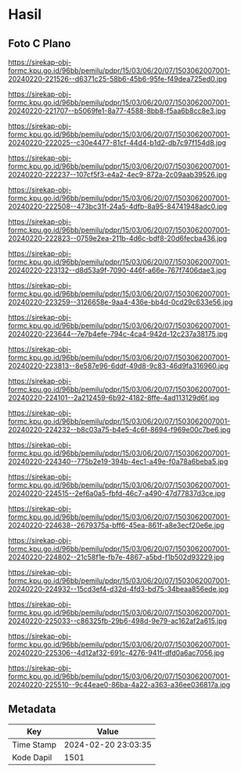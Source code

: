 # Hasil

## Foto C Plano

https://sirekap-obj-formc.kpu.go.id/96bb/pemilu/pdpr/15/03/06/20/07/1503062007001-20240220-221526--d6371c25-58b6-45b6-95fe-f49dea725ed0.jpg

https://sirekap-obj-formc.kpu.go.id/96bb/pemilu/pdpr/15/03/06/20/07/1503062007001-20240220-221707--b5069fe1-8a77-4588-8bb8-f5aa6b8cc8e3.jpg

https://sirekap-obj-formc.kpu.go.id/96bb/pemilu/pdpr/15/03/06/20/07/1503062007001-20240220-222025--c30e4477-81cf-44d4-b1d2-db7c97f154d8.jpg

https://sirekap-obj-formc.kpu.go.id/96bb/pemilu/pdpr/15/03/06/20/07/1503062007001-20240220-222237--107cf5f3-e4a2-4ec9-872a-2c09aab39526.jpg

https://sirekap-obj-formc.kpu.go.id/96bb/pemilu/pdpr/15/03/06/20/07/1503062007001-20240220-222508--473bc31f-24a5-4dfb-8a95-84741948adc0.jpg

https://sirekap-obj-formc.kpu.go.id/96bb/pemilu/pdpr/15/03/06/20/07/1503062007001-20240220-222823--0759e2ea-211b-4d6c-bdf8-20d6fecba436.jpg

https://sirekap-obj-formc.kpu.go.id/96bb/pemilu/pdpr/15/03/06/20/07/1503062007001-20240220-223132--d8d53a9f-7090-446f-a66e-767f7406dae3.jpg

https://sirekap-obj-formc.kpu.go.id/96bb/pemilu/pdpr/15/03/06/20/07/1503062007001-20240220-223259--3126658e-9aa4-436e-bb4d-0cd29c633e56.jpg

https://sirekap-obj-formc.kpu.go.id/96bb/pemilu/pdpr/15/03/06/20/07/1503062007001-20240220-223644--7e7b4efe-794c-4ca4-942d-12c237a38175.jpg

https://sirekap-obj-formc.kpu.go.id/96bb/pemilu/pdpr/15/03/06/20/07/1503062007001-20240220-223813--8e587e96-6ddf-49d8-9c83-46d9fa316960.jpg

https://sirekap-obj-formc.kpu.go.id/96bb/pemilu/pdpr/15/03/06/20/07/1503062007001-20240220-224101--2a212459-6b92-4182-8ffe-4ad113129d6f.jpg

https://sirekap-obj-formc.kpu.go.id/96bb/pemilu/pdpr/15/03/06/20/07/1503062007001-20240220-224232--b8c03a75-b4e5-4c6f-8694-f969e00c7be6.jpg

https://sirekap-obj-formc.kpu.go.id/96bb/pemilu/pdpr/15/03/06/20/07/1503062007001-20240220-224340--775b2e19-394b-4ec1-a49e-f0a78a6beba5.jpg

https://sirekap-obj-formc.kpu.go.id/96bb/pemilu/pdpr/15/03/06/20/07/1503062007001-20240220-224515--2ef6a0a5-fbfd-46c7-a490-47d77837d3ce.jpg

https://sirekap-obj-formc.kpu.go.id/96bb/pemilu/pdpr/15/03/06/20/07/1503062007001-20240220-224638--2679375a-bff6-45ea-861f-a8e3ecf20e6e.jpg

https://sirekap-obj-formc.kpu.go.id/96bb/pemilu/pdpr/15/03/06/20/07/1503062007001-20240220-224802--21c58f1e-fb7e-4867-a5bd-f1b502d93229.jpg

https://sirekap-obj-formc.kpu.go.id/96bb/pemilu/pdpr/15/03/06/20/07/1503062007001-20240220-224932--15cd3ef4-d32d-4fd3-bd75-34beaa856ede.jpg

https://sirekap-obj-formc.kpu.go.id/96bb/pemilu/pdpr/15/03/06/20/07/1503062007001-20240220-225033--c86325fb-29b6-498d-9e79-ac162af2a615.jpg

https://sirekap-obj-formc.kpu.go.id/96bb/pemilu/pdpr/15/03/06/20/07/1503062007001-20240220-225306--4d12af32-691c-4276-941f-dfd0a6ac7056.jpg

https://sirekap-obj-formc.kpu.go.id/96bb/pemilu/pdpr/15/03/06/20/07/1503062007001-20240220-225510--9c44eae0-86ba-4a22-a363-a36ee036817a.jpg


## Metadata

| Key        | Value               |
| ---------- | ------------------- |
| Time Stamp | 2024-02-20 23:03:35 |
| Kode Dapil | 1501                |



